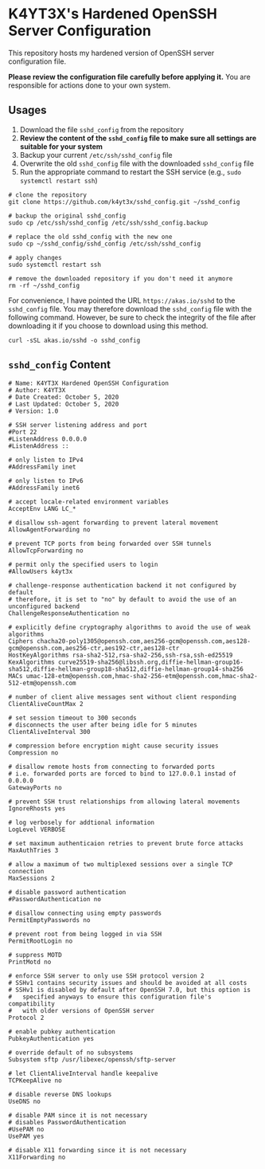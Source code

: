 # K4YT3X's Hardened OpenSSH Server Configuration

This repository hosts my hardened version of OpenSSH server configuration file.

**Please review the configuration file carefully before applying it.** You are responsible for actions done to your own system.

## Usages

1. Download the file `sshd_config` from the repository
1. **Review the content of the `sshd_config` file to make sure all settings are suitable for your system**
1. Backup your current `/etc/ssh/sshd_config` file
1. Overwrite the old `sshd_config` file with the downloaded `sshd_config` file
1. Run the appropriate command to restart the SSH service (e.g., `sudo systemctl restart ssh`)

```shell
# clone the repository
git clone https://github.com/k4yt3x/sshd_config.git ~/sshd_config

# backup the original sshd_config
sudo cp /etc/ssh/sshd_config /etc/ssh/sshd_config.backup

# replace the old sshd_config with the new one
sudo cp ~/sshd_config/sshd_config /etc/ssh/sshd_config

# apply changes
sudo systemctl restart ssh

# remove the downloaded repository if you don't need it anymore
rm -rf ~/sshd_config
```

For convenience, I have pointed the URL `https://akas.io/sshd` to the `sshd_config` file. You may therefore download the `sshd_config` file with the following command. However, be sure to check the integrity of the file after downloading it if you choose to download using this method.

```shell
curl -sSL akas.io/sshd -o sshd_config
```

## `sshd_config` Content

```properties
# Name: K4YT3X Hardened OpenSSH Configuration
# Author: K4YT3X
# Date Created: October 5, 2020
# Last Updated: October 5, 2020
# Version: 1.0

# SSH server listening address and port
#Port 22
#ListenAddress 0.0.0.0
#ListenAddress ::

# only listen to IPv4
#AddressFamily inet

# only listen to IPv6
#AddressFamily inet6

# accept locale-related environment variables
AcceptEnv LANG LC_*

# disallow ssh-agent forwarding to prevent lateral movement
AllowAgentForwarding no

# prevent TCP ports from being forwarded over SSH tunnels
AllowTcpForwarding no

# permit only the specified users to login
#AllowUsers k4yt3x

# challenge-response authentication backend it not configured by default
# therefore, it is set to "no" by default to avoid the use of an unconfigured backend
ChallengeResponseAuthentication no

# explicitly define cryptography algorithms to avoid the use of weak algorithms
Ciphers chacha20-poly1305@openssh.com,aes256-gcm@openssh.com,aes128-gcm@openssh.com,aes256-ctr,aes192-ctr,aes128-ctr
HostKeyAlgorithms rsa-sha2-512,rsa-sha2-256,ssh-rsa,ssh-ed25519
KexAlgorithms curve25519-sha256@libssh.org,diffie-hellman-group16-sha512,diffie-hellman-group18-sha512,diffie-hellman-group14-sha256
MACs umac-128-etm@openssh.com,hmac-sha2-256-etm@openssh.com,hmac-sha2-512-etm@openssh.com

# number of client alive messages sent without client responding
ClientAliveCountMax 2

# set session timeout to 300 seconds
# disconnects the user after being idle for 5 minutes
ClientAliveInterval 300

# compression before encryption might cause security issues
Compression no

# disallow remote hosts from connecting to forwarded ports
# i.e. forwarded ports are forced to bind to 127.0.0.1 instad of 0.0.0.0
GatewayPorts no

# prevent SSH trust relationships from allowing lateral movements
IgnoreRhosts yes

# log verbosely for addtional information
LogLevel VERBOSE

# set maximum authenticaion retries to prevent brute force attacks
MaxAuthTries 3

# allow a maximum of two multiplexed sessions over a single TCP connection
MaxSessions 2

# disable password authentication
#PasswordAuthentication no

# disallow connecting using empty passwords
PermitEmptyPasswords no

# prevent root from being logged in via SSH
PermitRootLogin no

# suppress MOTD
PrintMotd no

# enforce SSH server to only use SSH protocol version 2
# SSHv1 contains security issues and should be avoided at all costs
# SSHv1 is disabled by default after OpenSSH 7.0, but this option is
#   specified anyways to ensure this configuration file's compatibility
#   with older versions of OpenSSH server
Protocol 2

# enable pubkey authentication
PubkeyAuthentication yes

# override default of no subsystems
Subsystem sftp /usr/libexec/openssh/sftp-server

# let ClientAliveInterval handle keepalive
TCPKeepAlive no

# disable reverse DNS lookups
UseDNS no

# disable PAM since it is not necessary
# disables PasswordAuthentication
#UsePAM no
UsePAM yes

# disable X11 forwarding since it is not necessary
X11Forwarding no
```
